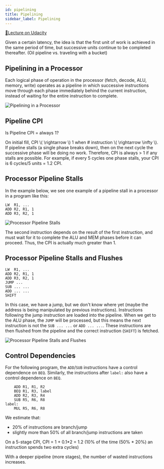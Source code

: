 ```yaml
---
id: pipelining
title: Pipelining
sidebar_label: Pipelining
---
```


[🔗Lecture on Udacity](https://classroom.udacity.com/courses/ud007/lessons/3650589023/concepts/last-viewed)

Given a certain latency, the idea is that the first unit of work is achieved in the same period of time, but successive units continue to be completed thereafter. (Oil pipeline vs. traveling with a bucket)

## Pipelining in a Processor
Each logical phase of operation in the processor (fetch, decode, ALU, memory, write) operates as a pipeline in which successive instructions move through each phase immediately behind the current instruction, instead of waiting for the entire instruction to complete.

![Pipelining in a Processor](https://i.imgur.com/0m5vXEf.png)

## Pipeline CPI
Is Pipeline CPI = always 1?

On initial fill, CPI \\( \rightarrow \\) 1 when # instruction \\( \rightarrow \infty \\). If pipeline stalls (a single phase breaks down), then on the next cycle the successive phase will be doing no work. Therefore, CPI is always > 1 if any stalls are possible. For example, if every 5 cycles one phase stalls, your CPI is 6 cycles/5 units = 1.2 CPI.

## Processor Pipeline Stalls

In the example below, we see one example of a pipeline stall in a processor in a program like this:

```mipsasm
LW  R1, ...
ADD R2, R1, 1
ADD R3, R2, 1
```

![Processor Pipeline Stalls](https://i.imgur.com/E21sE3o.png)

The second instruction depends on the result of the first instruction, and must wait for it to complete the ALU and MEM phases before it can proceed. Thus, the CPI is actually much greater than 1.

## Processor Pipeline Stalls and Flushes

```mipsasm
LW  R1, ...
ADD R2, R1, 1
ADD R3, R2, 1
JUMP ...
SUB ... ...
ADD ... ...
SHIFT
```

In this case, we have a jump, but we don't know where yet (maybe the address is being manipulated by previous instructions). Instructions following the jump instruction are loaded into the pipeline. When we get to the ALU phase, the `JUMP` will be processed, but this means the next instruction is not the `SUB ... ...` or `ADD ... ...`. These instructions are then flushed from the pipeline and the correct instruction (`SHIFT`) is fetched.

![Processor Pipeline Stalls and Flushes](https://i.imgur.com/5S9f2kB.png)

## Control Dependencies

For the following program, the `ADD`/`SUB` instructions have a control dependence on `BEQ`. Similarly, the instructions after `label:` also have a control dependence on `BEQ`. 

```mipsasm
    ADD R1, R1, R2
    BEQ R1, R3, label
    ADD R2, R3, R4
    SUB R5, R6, R8
label:
    MUL R5, R6, R8
```

We estimate that:
- 20% of instructions are branch/jump
- slightly more than 50% of all branch/jump instructions are taken

On a 5-stage CPI, CPI = 1 + 0.1*2 = 1.2 (10% of the time (50% * 20%) an instruction spends two extra cycles)

With a deeper pipeline (more stages), the number of wasted instructions increases.